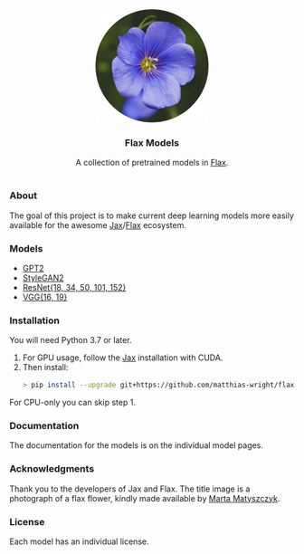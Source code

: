 <div align="center"><img src="docs/img/flax.png" alt="flax" width="200" height="200"></div>
<div align="center"><h3>Flax Models</h3></div>
<div align="center">A collection of pretrained models in <a href="https://github.com/google/flax">Flax</a>.</div>

</br>

<!-- ABOUT -->
### About
The goal of this project is to make current deep learning models more easily available for the awesome <a href="https://github.com/google/jax">Jax</a>/<a href="https://github.com/google/flax">Flax</a> ecosystem.

### Models
* [GPT2](flaxmodels/gpt2)  
* [StyleGAN2](flaxmodels/stylegan2)  
* [ResNet{18, 34, 50, 101, 152}](flaxmodels/resnet)  
* [VGG{16, 19}](flaxmodels/vgg)  

<!--### Example Notebooks
* Jax
* Flax-->

### Installation
You will need Python 3.7 or later.
 
1. For GPU usage, follow the <a href="https://github.com/google/jax#installation">Jax</a> installation with CUDA.
2. Then install:
   ```sh
   > pip install --upgrade git+https://github.com/matthias-wright/flax_models.git
   ```
For CPU-only you can skip step 1.

### Documentation
The documentation for the models is on the individual model pages.

### Acknowledgments
Thank you to the developers of Jax and Flax. The title image is a photograph of a flax flower, kindly made available by <a href="https://unsplash.com/@matyszczyk">Marta Matyszczyk</a>. 

### License
Each model has an individual license.
